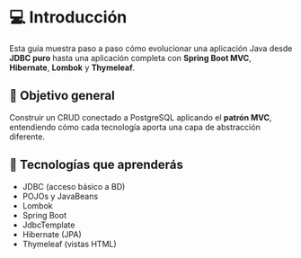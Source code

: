 # 💻 Introducción

Esta guía muestra paso a paso cómo evolucionar una aplicación Java desde **JDBC puro** hasta una aplicación completa con **Spring Boot MVC**, **Hibernate**, **Lombok** y **Thymeleaf**.

## 🎯 Objetivo general
Construir un CRUD conectado a PostgreSQL aplicando el **patrón MVC**, entendiendo cómo cada tecnología aporta una capa de abstracción diferente.

## 🧩 Tecnologías que aprenderás
- JDBC (acceso básico a BD)
- POJOs y JavaBeans
- Lombok
- Spring Boot
- JdbcTemplate
- Hibernate (JPA)
- Thymeleaf (vistas HTML)
